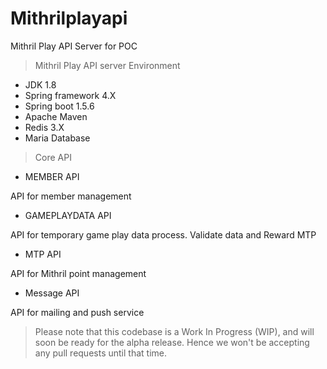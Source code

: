 # Mithrilplayapi
Mithril Play API Server for POC

>Mithril Play API server Environment

* JDK 1.8
* Spring framework 4.X 
* Spring boot 1.5.6
* Apache Maven
* Redis 3.X
* Maria Database

>Core API
* MEMBER API 

API for member management

* GAMEPLAYDATA API 

API for temporary game play data process. Validate data and Reward MTP

* MTP API 

API for Mithril point management 

* Message API 

API for mailing and push service


> Please note that this codebase is a Work In Progress (WIP), and will soon be ready for the alpha release. Hence we won't be accepting any pull requests until that time.
